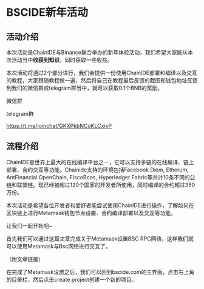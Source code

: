 # BSCIDE新年活动
## 活动介绍

本次活动是ChainIDE与Binance联合举办的新年体验活动，我们希望大家能从本次活动当中**收获到知识**，同时获取一些收益。

本次活动将通过2个部分进行，我们会提供一份使用ChainIDE部署和编译以及交互的教程，大家跟随教程做一遍，然后将自己在教程最后反馈的截图和钱包地址反馈到我们的微信群或telegram群当中，就可以获取0.1个BNB的奖励。

微信群

telegram群

https://t.me/joinchat/GKXPkbNCoKLCxixP

## 流程介绍

ChainIDE是世界上最大的在线编译平台之一，它可以支持多链的在线编译、链上部署、合约交互等功能。Chainide支持的环境包括Facebook Diem, Etherum, AntFinancial OpenChain, FiscoBcos, Hyperledger Fabric等共计10条不同的公链和联盟链。现已经被超过120个国家的开发者所使用，同时编译的合约超过350万份。

本次活动是希望各位开发者和爱好者能尝试使用ChainIDE进行操作，了解如何在区块链上进行Metamask钱包节点设置、合约编译部署以及交互等功能。

让我们一起开始吧~

首先我们可以通过这篇文章完成关于Metamask设置BSC RPC网络，这样我们就可以使用Metamask与Bsc网络进行交互了。

（附文章链接）

在完成了Metamask设置之后，我们可以回到bscide.com的主界面，点击右上角的目录栏，然后点击create project创建一个新的项目。








